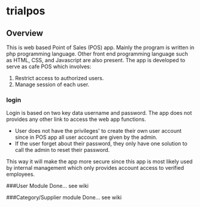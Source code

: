 # trialpos
## Overview
This is web based Point of Sales (POS) app. Mainly the program is written in php programming language. Other front end programming language such as HTML, CSS, and Javascript are also present.
The app is developed to serve as cafe POS which involves:
1. Restrict access to authorized users.
2. Manage session of each user.

### login
Login is based on two key data username and password.
The app does not provides any other link to access the web app functions.
- User does not have the privileges' to create their own user account since in POS app all user account are given by the admin.
- If the user forget about their password, they only have one solution to call the admin to reset their password.

This way it will make the app more secure since this app is most likely used by internal management which only provides account access to verified employees.

###User Module
Done... see wiki

###Category/Supplier module
Done... see wiki
